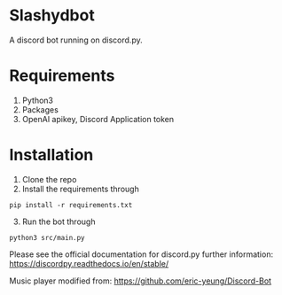 # Slashydbot
A discord bot running on discord.py. 

# Requirements
1. Python3
2. Packages
3. OpenAI apikey, Discord Application token

# Installation
1. Clone the repo
2. Install the requirements through
```
pip install -r requirements.txt
```
3. Run the bot through
```
python3 src/main.py
```

Please see the official documentation for discord.py further information: https://discordpy.readthedocs.io/en/stable/

Music player modified from: https://github.com/eric-yeung/Discord-Bot
